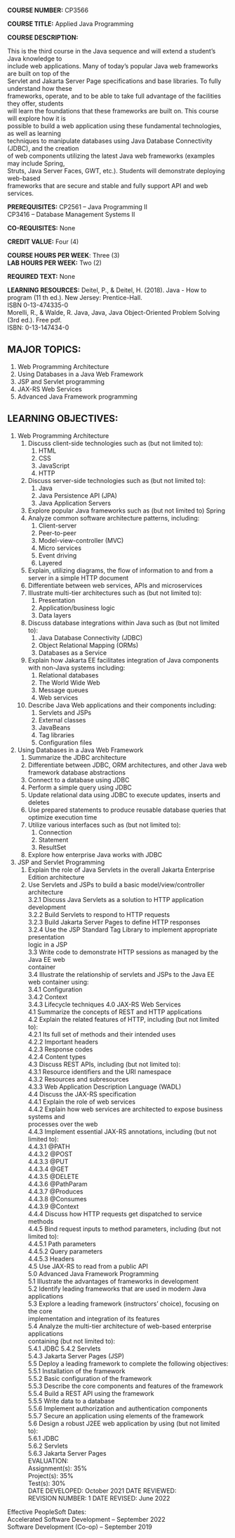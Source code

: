 **COURSE NUMBER:** CP3566

**COURSE TITLE:** Applied Java Programming  

**COURSE DESCRIPTION:** 

This is the third course in the Java sequence and will extend a student’s Java knowledge to  
include web applications. Many of today’s popular Java web frameworks are built on top of the  
Servlet and Jakarta Server Page specifications and base libraries. To fully understand how these  
frameworks, operate, and to be able to take full advantage of the facilities they offer, students  
will learn the foundations that these frameworks are built on. This course will explore how it is  
possible to build a web application using these fundamental technologies, as well as learning  
techniques to manipulate databases using Java Database Connectivity (JDBC), and the creation  
of web components utilizing the latest Java web frameworks (examples may include Spring,  
Struts, Java Server Faces, GWT, etc.). Students will demonstrate deploying web-based  
frameworks that are secure and stable and fully support API and web services.  

**PREREQUISITES:** 
CP2561 – Java Programming II  
CP3416 – Database Management Systems II  

**CO-REQUISITES:** None  

**CREDIT VALUE:** Four (4)  

**COURSE HOURS PER WEEK**: Three (3)  
**LAB HOURS PER WEEK:** Two (2)  

**REQUIRED TEXT:** None  

**LEARNING RESOURCES:**
Deitel, P., & Deitel, H. (2018). Java - How to program (11 th ed.). New Jersey: Prentice-Hall.  
ISBN 0-13-474335-0  
Morelli, R., & Walde, R. Java, Java, Java Object-Oriented Problem Solving (3rd ed.). Free pdf.  
ISBN: 0-13-147434-0  

## MAJOR TOPICS:  
1. Web Programming Architecture
2. Using Databases in a Java Web Framework  
3. JSP and Servlet programming  
4. JAX-RS Web Services  
5. Advanced Java Framework programming

## LEARNING OBJECTIVES:  
1. Web Programming Architecture  
	1. Discuss client-side technologies such as (but not limited to):  
		1. HTML  
		2. CSS  
		3. JavaScript  
		4. HTTP  
	2. Discuss server-side technologies such as (but not limited to):  
		1. Java  
		2. Java Persistence API (JPA)  
		3. Java Application Servers  
	3. Explore popular Java frameworks such as (but not limited to) Spring  
	4. Analyze common software architecture patterns, including:  
		1. Client-server  
		2. Peer-to-peer  
		3. Model-view-controller (MVC)  
		4. Micro services  
		5. Event driving  
		6. Layered  
	5. Explain, utilizing diagrams, the flow of information to and from a server in a simple HTTP document  
	6. Differentiate between web services, APIs and microservices  
	7. Illustrate multi-tier architectures such as (but not limited to):  
		1. Presentation  
		2. Application/business logic  
		3. Data layers  
	8. Discuss database integrations within Java such as (but not limited to):  
		1. Java Database Connectivity (JDBC)  
		2. Object Relational Mapping (ORMs)  
		3. Databases as a Service 
	9. Explain how Jakarta EE facilitates integration of Java components with non-Java systems including:  
		1. Relational databases  
		2. The World Wide Web
		3. Message queues  
		4. Web services  
	10. Describe Java Web applications and their components including:  
		1. Servlets and JSPs  
		2. External classes  
		3. JavaBeans  
		4. Tag libraries  
		5. Configuration files  
2. Using Databases in a Java Web Framework  
	1. Summarize the JDBC architecture  
	2. Differentiate between JDBC, ORM architectures, and other Java web framework database abstractions  
	3. Connect to a database using JDBC  
	4. Perform a simple query using JDBC  
	5. Update relational data using JDBC to execute updates, inserts and deletes  
	6. Use prepared statements to produce reusable database queries that optimize execution time  
	7. Utilize various interfaces such as (but not limited to):  
		1. Connection  
		2. Statement  
		3. ResultSet  
	8. Explore how enterprise Java works with JDBC  
3. JSP and Servlet Programming  
	1. Explain the role of Java Servlets in the overall Jakarta Enterprise Edition architecture  
	2. Use Servlets and JSPs to build a basic model/view/controller architecture  
3.2.1 Discuss Java Servlets as a solution to HTTP application development  
3.2.2 Build Servlets to respond to HTTP requests  
3.2.3 Build Jakarta Server Pages to define HTTP responses  
3.2.4 Use the JSP Standard Tag Library to implement appropriate presentation  
logic in a JSP  
3.3 Write code to demonstrate HTTP sessions as managed by the Java EE web  
container  
3.4 Illustrate the relationship of servlets and JSPs to the Java EE web container using:  
3.4.1 Configuration  
3.4.2 Context  
3.4.3 Lifecycle techniques
4.0 JAX-RS Web Services  
4.1 Summarize the concepts of REST and HTTP applications  
4.2 Explain the related features of HTTP, including (but not limited to):  
4.2.1 Its full set of methods and their intended uses  
4.2.2 Important headers  
4.2.3 Response codes  
4.2.4 Content types  
4.3 Discuss REST APIs, including (but not limited to):  
4.3.1 Resource identifiers and the URI namespace  
4.3.2 Resources and subresources  
4.3.3 Web Application Description Language (WADL)  
4.4 Discuss the JAX-RS specification  
4.4.1 Explain the role of web services  
4.4.2 Explain how web services are architected to expose business systems and  
processes over the web  
4.4.3 Implement essential JAX-RS annotations, including (but not limited to):  
4.4.3.1 @PATH  
4.4.3.2 @POST  
4.4.3.3 @PUT  
4.4.3.4 @GET  
4.4.3.5 @DELETE  
4.4.3.6 @PathParam  
4.4.3.7 @Produces  
4.4.3.8 @Consumes  
4.4.3.9 @Context  
4.4.4 Discuss how HTTP requests get dispatched to service methods  
4.4.5 Bind request inputs to method parameters, including (but not limited to):  
4.4.5.1 Path parameters  
4.4.5.2 Query parameters  
4.4.5.3 Headers  
4.5 Use JAX-RS to read from a public API  
5.0 Advanced Java Framework Programming  
5.1 Illustrate the advantages of frameworks in development  
5.2 Identify leading frameworks that are used in modern Java applications  
5.3 Explore a leading framework (instructors’ choice), focusing on the core  
implementation and integration of its features  
5.4 Analyze the multi-tier architecture of web-based enterprise applications  
containing (but not limited to):  
5.4.1 JDBC
5.4.2 Servlets  
5.4.3 Jakarta Server Pages (JSP)  
5.5 Deploy a leading framework to complete the following objectives:  
5.5.1 Installation of the framework  
5.5.2 Basic configuration of the framework  
5.5.3 Describe the core components and features of the framework  
5.5.4 Build a REST API using the framework  
5.5.5 Write data to a database  
5.5.6 Implement authorization and authentication components  
5.5.7 Secure an application using elements of the framework  
5.6 Design a robust J2EE web application by using (but not limited to):  
5.6.1 JDBC  
5.6.2 Servlets  
5.6.3 Jakarta Server Pages  
EVALUATION:  
Assignment(s): 35%  
Project(s): 35%  
Test(s): 30%  
DATE DEVELOPED: October 2021 
DATE REVIEWED:  
REVISION NUMBER: 1
DATE REVISED: June 2022  

Effective PeopleSoft Dates:  
Accelerated Software Development – September 2022  
Software Development (Co-op) – September 2019  
